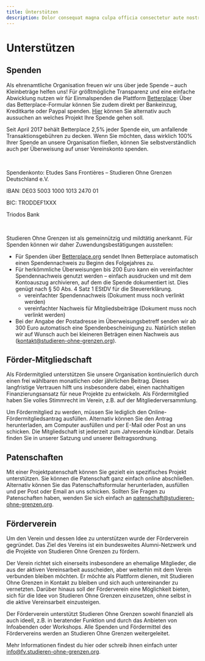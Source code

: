 ```yaml
---
title: Ünterstützen
description: Dolor consequat magna culpa officia consectetur aute nostrud excepteur in sunt sint aliqua pariatur. Irure voluptate veniam sit aliquip dolor incididunt aute Lorem quis ullamco occaecat nulla laborum id. Culpa elit Lorem cillum occaecat exercitation aliqua aliqua enim commodo velit mollit quis velit irure. Dolor Lorem exercitation nisi nisi nisi dolore esse ut aliquip duis.
---
```


# Unterstützen

## Spenden
Als ehrenamtliche Organisation freuen wir uns über jede Spende – auch Kleinbeträge helfen uns! Für größtmögliche Transparenz und eine einfache Abwicklung nutzen wir für Einmalspenden die Plattform 
<a href="betterplace.org/de/organisations/490-studieren-ohne-grenzen-deutschland-e-v">Betterplace</a>: Über das Betterplace-Formular können Sie zudem direkt per Bankeinzug, Kreditkarte oder Paypal spenden. 
<a href="betterplace.org/de/organisations/490-studieren-ohne-grenzen-deutschland-e-v/projects">Hier</a> können Sie alternativ auch aussuchen an welches Projekt Ihre Spende gehen soll.

Seit April 2017 behält Betterplace 2,5% jeder Spende ein, um anfallende Transaktionsgebühren zu decken. Wenn Sie möchten, dass wirklich 100% Ihrer Spende an unsere Organisation fließen, können Sie selbstverständlich auch per Überweisung auf unser Vereinskonto spenden. 

<br>

Spendenkonto:
Etudes Sans Frontières – Studieren Ohne Grenzen Deutschland e.V.

IBAN: DE03 5003 1000 1013 2470 01

BIC: TRODDEF1XXX

Triodos Bank

<br>

Studieren Ohne Grenzen ist als gemeinnützig und mildtätig anerkannt. Für Spenden können wir daher Zuwendungsbestätigungen ausstellen:

- Für Spenden über
<a href="betterplace.org/de/organisations/490-studieren-ohne-grenzen-deutschland-e-v">Betterplace.org</a> sendet Ihnen Betterplace automatisch einen Spendennachweis zu Beginn des Folgejahres zu.
- Für herkömmliche Überweisungen bis 200 Euro kann ein vereinfachter Spendennachweis genutzt werden – einfach ausdrucken und mit dem Kontoauszug archivieren, auf dem die Spende dokumentiert ist. Dies genügt nach § 50 Abs. 4 Satz 1 EStDV für die Steuererklärung.
  - vereinfachter Spendennachweis (Dokument muss noch verlinkt werden)
  - vereinfachter Nachweis für Mitgliedsbeiträge (Dokument muss noch verlinkt werden)
- Bei der Angabe der Postadresse im Überweisungsbetreff senden wir ab 300 Euro automatisch eine Spendenbescheinigung zu. Natürlich stellen wir auf Wunsch auch bei kleineren Beträgen einen Nachweis aus (kontakt@studieren-ohne-grenzen.org).

## Förder-Mitgliedschaft
Als Fördermitglied unterstützen Sie unsere Organisation kontinuierlich durch einen frei wählbaren monatlichen oder jährlichen Beitrag. Dieses langfristige Vertrauen hilft uns insbesondere dabei, einen nachhaltigen Finanzierungsansatz für neue Projekte zu entwickeln. Als Fördermitglied haben Sie volles Stimmrecht im Verein, z.B. auf der Mitgliederversammlung.

Um Fördermitglied zu werden, müssen Sie lediglich den Online-Fördermitgliedsantrag ausfüllen. Alternativ können Sie den Antrag herunterladen, am Computer ausfüllen und per E-Mail oder Post an uns schicken. Die Mitgliedschaft ist jederzeit zum Jahresende kündbar. Details finden Sie in unserer Satzung und unserer Beitragsordnung.

## Patenschaften
Mit einer Projektpatenschaft können Sie gezielt ein spezifisches Projekt unterstützen. Sie können die Patenschaft ganz einfach online abschließen. Alternativ können Sie das Patenschaftsformular herunterladen, ausfüllen und per Post oder Email an uns schicken. Sollten Sie Fragen zu Patenschaften haben, wenden Sie sich einfach an patenschaft@studieren-ohne-grenzen.org.

## Förderverein
Um den Verein und dessen Idee zu unterstützen wurde der Förderverein gegründet. Das Ziel des Vereins ist ein bundesweites Alumni-Netzwerk und die Projekte von Studieren Ohne Grenzen zu fördern.

Der Verein richtet sich einerseits insbesondere an ehemalige Mitglieder, die aus der aktiven Vereinsarbeit ausscheiden, aber weiterhin mit dem Verein verbunden bleiben möchten. Er möchte als Plattform dienen, mit Studieren Ohne Grenzen in Kontakt zu bleiben und sich auch untereinander zu vernetzten. Darüber hinaus soll der Förderverein eine Möglichkeit bieten, sich für die Idee von Studieren Ohne Grenzen einzusetzen, ohne selbst in die aktive Vereinsarbeit einzusteigen. 

Der Förderverein unterstützt Studieren Ohne Grenzen sowohl finanziell als auch ideell, z.B. in beratender Funktion und durch das Anbieten von Infoabenden oder Workshops. Alle Spenden und Fördermittel des Fördervereins werden an Studieren Ohne Grenzen weitergeleitet. 

Mehr Informationen findest du hier oder schreib ihnen einfach unter info@fv.studieren-ohne-grenzen.org.

